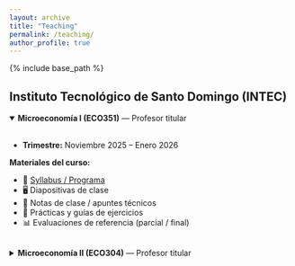 ```yaml
---
layout: archive
title: "Teaching"
permalink: /teaching/
author_profile: true
---
```


{% include base_path %}

## Instituto Tecnológico de Santo Domingo (INTEC)

<details open>
<summary><strong>Microeconomía I (ECO351)</strong> — Profesor titular</summary>

<br/>

- **Trimestre:** Noviembre 2025 – Enero 2026  

**Materiales del curso:**

- 📄 [Syllabus / Programa](https://briamguerrerob.github.io/files/eco351_syllabus.pdf)  
- 🖥️ Diapositivas de clase  
- 📝 Notas de clase / apuntes técnicos  
- 📘 Prácticas y guías de ejercicios  
- 📊 Evaluaciones de referencia (parcial / final)

</details>

<br/>

<details>
<summary><strong>Microeconomía II (ECO304)</strong> — Profesor titular</summary>

<br/>

- **Trimestre:** Noviembre 2025 – Enero 2026  

**Materiales del curso:**

- 📄 [Syllabus / Programa](https://briamguerrerob.github.io/files/eco304_syllabus.pdf)  
- 🖥️ Diapositivas de clase  
- 📝 Notas de clase / apuntes técnicos  
- 📘 Prácticas y guías de ejercicios  
- 📊 Evaluaciones de referencia

</details>
